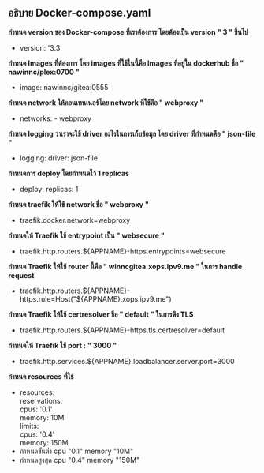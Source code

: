 ## อธิบาย Docker-compose.yaml
**กำหนด version ของ Docker-compose ที่เราต้องการ โดยต้องเป็น version " 3 " ขึ้นไป**

- version: '3.3' 

**กำหนด Images ที่ต้องการ โดย images ที่ใช้ในนี้คือ Images ที่อยู่ใน dockerhub ชื่อ " nawinnc/plex:0700 "**

- image: nawinnc/gitea:0555

**กำหนด network ให้คอนเทนเนอร์โดย network ที่ใช้คือ " webproxy "**

- networks: - webproxy 

**กำหนด logging ว่าเราจะใช้ driver อะไรในการเก็บข้อมูล โดย driver ที่กำหนดคือ " json-file "**

- logging: driver: json-file 

**กำหนดการ deploy โดยกำหนดไว้ 1 replicas**

- deploy: replicas: 1 

**กำหนด traefik ให้ใช้ network ชื่อ " webproxy "**

- traefik.docker.network=webproxy

**กำหนดให้ Traefik ใช้ entrypoint เป็น " websecure "**

- traefik.http.routers.${APPNAME}-https.entrypoints=websecure

**กำหนด Traefik ให้ใช้ router นี้คือ " winncgitea.xops.ipv9.me " ในการ handle request**

- traefik.http.routers.${APPNAME}-https.rule=Host("${APPNAME}.xops.ipv9.me")

**กำหนด Traefik ให้ใช้ certresolver ชื่อ " default " ในการดึง TLS**

- traefik.http.routers.${APPNAME}-https.tls.certresolver=default

**กำหนดให้ Traefik ใช้  port : " 3000 "**

- traefik.http.services.${APPNAME}.loadbalancer.server.port=3000

**กำหนด  resources ที่ใช้**

- resources: <br>
         reservations: <br>
           cpus: '0.1'<br>
           memory: 10M<br>
         limits: <br>
           cpus: '0.4'<br>
           memory: 150M
- กำหนดขั้นต่ำ cpu "0.1" memory "10M"
- กำหนดสูงสุด cpu "0.4" memory "150M"
